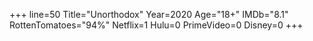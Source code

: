 +++
line=50
Title="Unorthodox"
Year=2020
Age="18+"
IMDb="8.1"
RottenTomatoes="94%"
Netflix=1
Hulu=0
PrimeVideo=0
Disney=0
+++

